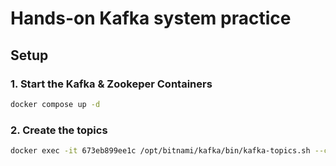 # Hands-on Kafka system practice

## Setup

### 1. Start the Kafka & Zookeper Containers

```bash
docker compose up -d
```

### 2. Create the topics

```bash
docker exec -it 673eb899ee1c /opt/bitnami/kafka/bin/kafka-topics.sh --create --topic multi_partition_ordered --bootstrap-server localhost:9092 --partitions 3 --replication-factor 1
```
